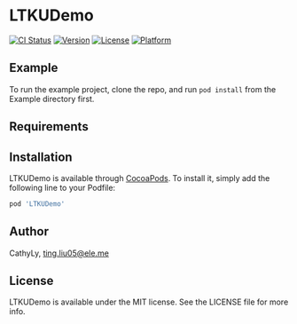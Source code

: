 # LTKUDemo

[![CI Status](https://img.shields.io/travis/CathyLy/LTKUDemo.svg?style=flat)](https://travis-ci.org/CathyLy/LTKUDemo)
[![Version](https://img.shields.io/cocoapods/v/LTKUDemo.svg?style=flat)](https://cocoapods.org/pods/LTKUDemo)
[![License](https://img.shields.io/cocoapods/l/LTKUDemo.svg?style=flat)](https://cocoapods.org/pods/LTKUDemo)
[![Platform](https://img.shields.io/cocoapods/p/LTKUDemo.svg?style=flat)](https://cocoapods.org/pods/LTKUDemo)

## Example

To run the example project, clone the repo, and run `pod install` from the Example directory first.

## Requirements

## Installation

LTKUDemo is available through [CocoaPods](https://cocoapods.org). To install
it, simply add the following line to your Podfile:

```ruby
pod 'LTKUDemo'
```

## Author

CathyLy, ting.liu05@ele.me

## License

LTKUDemo is available under the MIT license. See the LICENSE file for more info.
